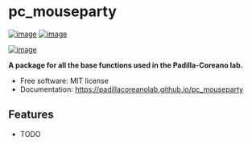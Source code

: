 # pc_mouseparty


[![image](https://img.shields.io/pypi/v/pc_mouseparty.svg)](https://pypi.python.org/pypi/pc_mouseparty)
[![image](https://img.shields.io/conda/vn/conda-forge/pc_mouseparty.svg)](https://anaconda.org/conda-forge/pc_mouseparty)

[![image](https://pyup.io/repos/github/padillacoreanolab/pc_mouseparty/shield.svg)](https://pyup.io/repos/github/padillacoreanolab/pc_mouseparty)


**A package for all the base functions used in the Padilla-Coreano lab.**


-   Free software: MIT license
-   Documentation: https://padillacoreanolab.github.io/pc_mouseparty
    

## Features

-   TODO
